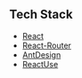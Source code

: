 ## Tech Stack

- [React](https://github.com/facebook/react)
- [React-Router](https://github.com/ReactTraining/react-router)
- [AntDesign](https://github.com/ant-design/ant-design)
- [ReactUse](https://github.com/streamich/react-use)
